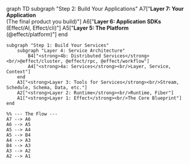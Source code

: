 graph TD
    subgraph "Step 2: Build Your Applications"
        A7["<strong>Layer 7: Your Application</strong><br/>(The final product you build)"]
        A6["<strong>Layer 6: Application SDKs</strong><br/>(Effect/AI, Effect/cli)"]
        A5["<strong>Layer 5: The Platform</strong><br/>(@effect/platform)"]
    end

    subgraph "Step 1: Build Your Services"
        subgraph "Layer 4: Service Architecture"
            B4["<strong>4b: Distributed Services</strong><br/>@effect/cluster, @effect/rpc, @effect/workflow"]
            A4["<strong>4a: Services</strong><br/>Layer, Service, Context"]
        end
        A3["<strong>Layer 3: Tools for Services</strong><br/>Stream, Schedule, Schema, Data, etc."]
        A2["<strong>Layer 2: Runtime</strong><br/>Runtime, Fiber"]
        A1["<strong>Layer 1: Effect</strong><br/>The Core Blueprint"]
    end

    %% --- The Flow ---
    A7 --> A6
    A6 --> A5
    A5 --> A4
    A5 --> B4
    A4 --> A3
    B4 --> A3
    A3 --> A2
    A2 --> A1